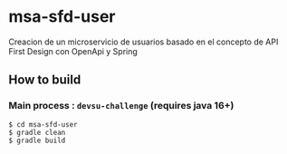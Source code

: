 # msa-sfd-user

Creacion de un microservicio de usuarios basado en el concepto de API First Design con OpenApi y Spring

## How to build

### Main process : `devsu-challenge` (requires java 16+)

```shell
$ cd msa-sfd-user
$ gradle clean
$ gradle build
```
